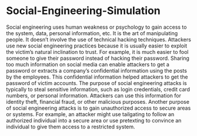 # Social-Engineering-Simulation


Social engineering uses human weakness or psychology to gain access to the system, data, personal information, etc. It is the art of manipulating people. It doesn’t involve the use of technical hacking techniques. Attackers use new social engineering practices because it is usually easier to exploit the victim’s natural inclination to trust. For example, it is much easier to fool someone to give their password instead of hacking their password. Sharing too much information on social media can enable attackers to get a password or extracts a company’s confidential information using the posts by the employees. This confidential information helped attackers to get the password of victim accounts. 
The purpose of social engineering attacks is typically to steal sensitive information, such as login credentials, credit card numbers, or personal information. Attackers can use this information for identity theft, financial fraud, or other malicious purposes. Another purpose of social engineering attacks is to gain unauthorized access to secure areas or systems. For example, an attacker might use tailgating to follow an authorized individual into a secure area or use pretexting to convince an individual to give them access to a restricted system.
